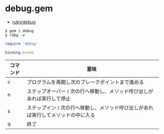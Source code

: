 # debug.gem
- [ruby/debug](https://github.com/ruby/debug)

```
$ gem i debug
$ rdbg -v
```

```ruby
require 'debug'

binding.break
```

| コマンド | 意味                                                                               |
| -        | -                                                                                  |
| c        | プログラムを再開し次のブレークポイントまで進める                                   |
| n        | ステップオーバー / 次の行へ移動し、メソッド呼び出しがあれば実行して停止            |
| s        | ステップイン / 次の行へ移動し、メソッド呼び出しがあれば実行してメソッドの中に入る  |
| q        | 終了                                                                               |
